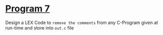 # [Program 7](program7.l)

Design a LEX Code to `remove the comments` from any C-Program given at run-time and store 
into `out.c` file